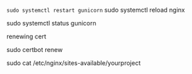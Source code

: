 
`sudo systemctl restart gunicorn`
sudo systemctl reload nginx

sudo systemctl status gunicorn

renewing cert

sudo certbot renew



sudo cat /etc/nginx/sites-available/yourproject
